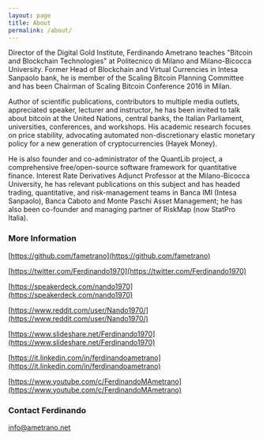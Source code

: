 ```yaml
---
layout: page
title: About
permalink: /about/
---
```


Director of the Digital Gold Institute, Ferdinando Ametrano teaches "Bitcoin and Blockchain Technologies" at Politecnico di Milano and Milano-Bicocca University. Former Head of Blockchain and Virtual Currencies in Intesa Sanpaolo bank, he is member of the Scaling Bitcoin Planning Committee and has been Chairman of Scaling Bitcoin Conference 2016 in Milan. 

Author of scientific publications, contributors to multiple media outlets, appreciated speaker, lecturer and instructor, he has been invited to talk about bitcoin at the United Nations, central banks, the Italian Parliament, universities, conferences, and workshops. His academic research focuses on price stability, advocating automated non-discretionary elastic monetary policy for a new generation of cryptocurrencies (Hayek Money).

He is also founder and co-administrator of the QuantLib project, a comprehensive free/open-source software framework for quantitative finance. Interest Rate Derivatives Adjunct Professor at the Milano-Bicocca University, he has relevant publications on this subject and has headed trading, quantitative, and risk-management teams in Banca IMI (Intesa Sanpaolo), Banca Caboto and Monte Paschi Asset Management; he has also been co-founder and managing partner of RiskMap (now StatPro Italia).

### More Information

[https://github.com/fametrano](https://github.com/fametrano)

[https://twitter.com/Ferdinando1970](https://twitter.com/Ferdinando1970)

[https://speakerdeck.com/nando1970](https://speakerdeck.com/nando1970)

[https://www.reddit.com/user/Nando1970/](https://www.reddit.com/user/Nando1970/)

[https://www.slideshare.net/Ferdinando1970](https://www.slideshare.net/Ferdinando1970)

[https://it.linkedin.com/in/ferdinandoametrano](https://it.linkedin.com/in/ferdinandoametrano)

[https://www.youtube.com/c/FerdinandoMAmetrano](https://www.youtube.com/c/FerdinandoMAmetrano)

### Contact Ferdinando

[info@ametrano.net](mailto:info@ametrano.net)